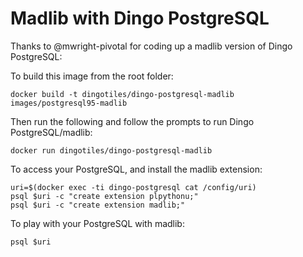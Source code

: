 # Madlib with Dingo PostgreSQL

Thanks to @mwright-pivotal for coding up a madlib version of Dingo PostgreSQL:

To build this image from the root folder:

```
docker build -t dingotiles/dingo-postgresql-madlib images/postgresql95-madlib
```

Then run the following and follow the prompts to run Dingo PostgreSQL/madlib:

```
docker run dingotiles/dingo-postgresql-madlib
```

To access your PostgreSQL, and install the madlib extension:

```
uri=$(docker exec -ti dingo-postgresql cat /config/uri)
psql $uri -c "create extension plpythonu;"
psql $uri -c "create extension madlib;"
```

To play with your PostgreSQL with madlib:

```
psql $uri
```
